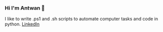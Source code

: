 ### Hi I'm Antwan 👋

I like to write .ps1 and .sh scripts to automate computer tasks and code in python.
[LinkedIn](https://www.linkedin.com/in/antwanmeave)


